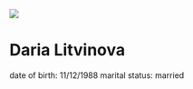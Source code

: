 ![](https://media-exp3.licdn.com/dms/image/C5603AQGuWMvZDn1IAA/profile-displayphoto-shrink_800_800/0/1517374303516?e=1631750400&v=beta&t=TY0QiGvnEvPFB044dO74k32s2_wTczv1Nmd27ZhyIWc)
# Daria Litvinova #
date of birth: 11/12/1988
marital status: married